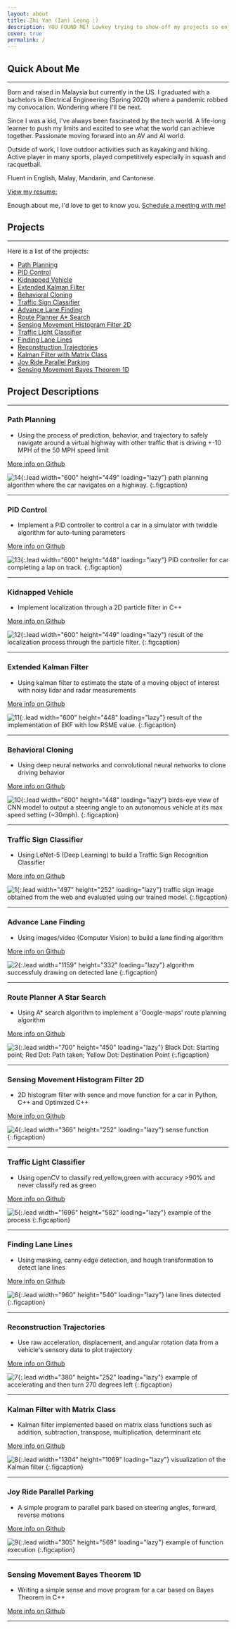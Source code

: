 ```yaml
---
layout: about
title: Zhi Yan (Ian) Leong :)
description: YOU FOUND ME! Lowkey trying to show-off my projects so enjoy....I guess. 
cover: true
permalink: /
---
```


## Quick About Me
---
Born and raised in Malaysia but currently in the US. I graduated with a bachelors in Electrical Engineering (Spring 2020) where a pandemic robbed my convocation. Wondering where I'll be next.

Since I was a kid, I've always been fascinated by the tech world. 
A life-long learner to push my limits and excited to see what the world can achieve together. 
Passionate moving forward into an AV and AI world.

Outside of work, I love outdoor activities such as kayaking and hiking.
Active player in many sports, played competitively especially in squash and racquetball.

Fluent in English, Malay, Mandarin, and Cantonese.

[View my resume:](https://drive.google.com/file/d/13egZC2DD4DgOIGEYkJuOJw2Lq9TOa8ET/view?usp=sharing)

Enough about me, I'd love to get to know you. [Schedule a meeting with me!](https://calendly.com/ianleong) 

## Projects 
---
Here is a list of the projects:
* [Path Planning](#path-planning)
* [PID Control](#pid-control)
* [Kidnapped Vehicle](#kidnapped-vehicle)
* [Extended Kalman Filter](#extended-kalman-filter)
* [Behavioral Cloning](#behavioral-cloning)
* [Traffic Sign Classifier](#traffic-sign-classifier)
* [Advance Lane Finding](#advance-lane-finding)
* [Route Planner A* Search](#route-planner-a-star-search)
* [Sensing Movement Histogram Filter 2D](#sensing-movement-histogram-filter-2d)
* [Traffic Light Classifier](#traffic-light-classifier)
* [Finding Lane Lines](#finding-lane-lines)
* [Reconstruction Trajectories](#reconstruction-trajectories)
* [Kalman Filter with Matrix Class](#kalman-filter-with-matrix-class)
* [Joy Ride Parallel Parking](#joy-ride-parallel-parking)
* [Sensing Movement Bayes Theorem 1D](#sensing-movement-bayes-theorem-1d)

## Project Descriptions
---
### **Path Planning**
- Using the process of prediction, behavior, and trajectory to safely navigate around a virtual highway with other traffic that is driving +-10 MPH of the 50 MPH speed limit 

[More info on Github](https://github.com/ianleongg/Path-Planning)

![14](assets/project/14.gif){:.lead width="600" height="449" loading="lazy"}
path planning algorithm where the car navigates on a highway.
{:.figcaption}

---
### **PID Control**
- Implement a PID controller to control a car in a simulator with twiddle algorithm for auto-tuning parameters 

[More info on Github](https://github.com/ianleongg/PID-Control)

![13](assets/project/13.gif){:.lead width="600" height="448" loading="lazy"}
PID controller for car completing a lap on track.
{:.figcaption}

---
### **Kidnapped Vehicle**
- Implement localization through a 2D particle filter in C++ 

[More info on Github](https://github.com/ianleongg/Kidnapped-Vehicle)

![12](assets/project/12.gif){:.lead width="600" height="449" loading="lazy"}
result of the localization process through the particle filter.
{:.figcaption}

---
### **Extended Kalman Filter**
- Using kalman filter to estimate the state of a moving object of interest with noisy lidar and radar measurements 

[More info on Github](https://github.com/ianleongg/Extended-Kalman-Filter)

![11](assets/project/11.gif){:.lead width="600" height="448" loading="lazy"}
result of the implementation of EKF with low RSME value.
{:.figcaption}

---
### **Behavioral Cloning**
- Using deep neural networks and convolutional neural networks to clone driving behavior 

[More info on Github](https://github.com/ianleongg/Behavioral-Cloning)

![10](assets/project/10.gif){:.lead width="600" height="448" loading="lazy"}
birds-eye view of CNN model to output a steering angle to an autonomous vehicle at its max speed setting (~30mph).
{:.figcaption}

---
### **Traffic Sign Classifier**
- Using LeNet-5 (Deep Learning) to build a Traffic Sign Recognition Classifier 

[More info on Github](https://github.com/ianleongg/Traffic-Sign-Classifier)

![1](assets/project/1.png){:.lead width="497" height="252" loading="lazy"}
traffic sign image obtained from the web and evaluated using our trained model.
{:.figcaption}

---
### **Advance Lane Finding** 
- Using images/video (Computer Vision) to build a lane finding algorithm 

[More info on Github](https://github.com/ianleongg/Advance-Lane-Finding)

![2](assets/project/2.png){:.lead width="1159" height="332" loading="lazy"}
algorithm successfuly drawing on detected lane
{:.figcaption}

---

### **Route Planner A Star Search** 
- Using A* search algorithm to implement a 'Google-maps' route planning algorithm

[More info on Github](https://github.com/ianleongg/Route-Planner-A--Search)


![3](assets/project/3.png){:.lead width="700" height="450" loading="lazy"}
Black Dot: Starting point; Red Dot: Path taken; Yellow Dot: Destination Point
{:.figcaption}

---

### **Sensing Movement Histogram Filter 2D** 
- 2D histogram filter with sence and move function for a car in Python, C++ and Optimized C++

[More info on Github](https://github.com/ianleongg/Sensing-Movement-Histogram-Filter-2D)
  

![4](assets/project/4.png){:.lead width="366" height="252" loading="lazy"}
sense function
{:.figcaption}

---

### **Traffic Light Classifier** 
- Using openCV to classify red,yellow,green with accuracy >90% and never classify red as green

[More info on Github](https://github.com/ianleongg/Traffic_Light_Classifier)


![5](assets/project/5.png){:.lead width="1696" height="582" loading="lazy"}
example of the process
{:.figcaption}

---

### **Finding Lane Lines** 
- Using masking, canny edge detection, and hough transformation to detect lane lines

[More info on Github](https://github.com/ianleongg/Finding-Lane-Lines)


![6](assets/project/6.png){:.lead width="960" height="540" loading="lazy"}
lane lines detected
{:.figcaption}

---
### **Reconstruction Trajectories** 
- Use raw acceleration, displacement, and angular rotation data from a vehicle's sensory data to plot trajectory

[More info on Github](https://github.com/ianleongg/Reconstruction_Trajectories)


![7](assets/project/7.png){:.lead width="380" height="252" loading="lazy"}
example of accelerating and then turn 270 degrees left
{:.figcaption}

---

### **Kalman Filter with Matrix Class** 
- Kalman filter implemented based on matrix class functions such as addition, subtraction, transpose, multiplication, determinant etc

[More info on Github](https://github.com/ianleongg/Kalman-Filter-Matrix-Class)


![8](assets/project/8.png){:.lead width="1304" height="1069" loading="lazy"}
visualization of the Kalman filter
{:.figcaption}

---
### **Joy Ride Parallel Parking**
- A simple program to parallel park based on steering angles, forward, reverse motions 

[More info on Github](https://github.com/ianleongg/Joy-Ride-Parallel-Parking)

![9](assets/project/9.gif){:.lead width="305" height="569" loading="lazy"}
example of function execution
{:.figcaption}

---
### **Sensing Movement Bayes Theorem 1D** 
- Writing a simple sense and move program for a car based on Bayes Theorem in C++

[More info on Github](https://github.com/ianleongg/Sensing-Movement-Bayes-Theorem-1D)


---









